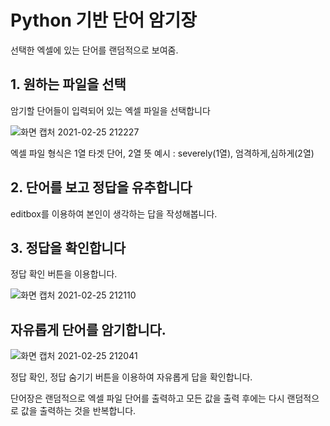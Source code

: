 # Python 기반 단어 암기장

선택한 엑셀에 있는 단어를 랜덤적으로 보여줌.

## 1. 원하는 파일을 선택
암기할 단어들이 입력되어 있는 엑셀 파일을 선택합니다

![화면 캡처 2021-02-25 212227](https://user-images.githubusercontent.com/59998983/109153299-12e6d800-77b0-11eb-975d-9c1d1fab9b60.png)

엑셀 파일 형식은 1열 타겟 단어, 2열 뜻
예시 : severely(1열), 엄격하게,심하게(2열)


## 2. 단어를 보고 정답을 유추합니다
editbox를 이용하여 본인이 생각하는 답을 작성해봅니다.


## 3. 정답을 확인합니다
정답 확인 버튼을 이용합니다.

![화면 캡처 2021-02-25 212110](https://user-images.githubusercontent.com/59998983/109153310-17ab8c00-77b0-11eb-8155-0172f958ad62.png)


## 자유롭게 단어를 암기합니다.

![화면 캡처 2021-02-25 212041](https://user-images.githubusercontent.com/59998983/109153307-167a5f00-77b0-11eb-89ee-cfeb4ef05cbb.png)

정답 확인, 정답 숨기기 버튼을 이용하여 자유롭게 답을 확인합니다.

단어장은 랜덤적으로 엑셀 파일 단어를 출력하고 모든 값을 출력 후에는 다시 랜덤적으로 값을 출력하는 것을 반복합니다.
